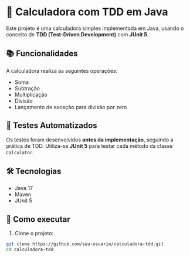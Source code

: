 # 🧮 Calculadora com TDD em Java

Este projeto é uma calculadora simples implementada em Java, usando o conceito de **TDD (Test-Driven Development)** com **JUnit 5**.

## 📚 Funcionalidades

A calculadora realiza as seguintes operações:

- Soma
- Subtração
- Multiplicação
- Divisão
- Lançamento de exceção para divisão por zero

## 🧪 Testes Automatizados

Os testes foram desenvolvidos **antes da implementação**, seguindo a prática de TDD. Utiliza-se **JUnit 5** para testar cada método da classe `Calculator`.

## 🛠️ Tecnologias

- Java 17
- Maven
- JUnit 5

## 🚀 Como executar

1. Clone o projeto:

```bash
git clone https://github.com/seu-usuario/calculadora-tdd.git
cd calculadora-tdd



